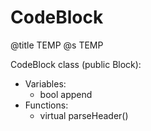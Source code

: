 # CodeBlock
@title TEMP
@s TEMP

CodeBlock class (public Block):
- Variables:
  + bool append
- Functions:
  + virtual parseHeader()
